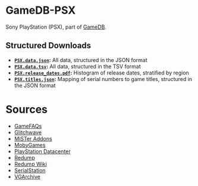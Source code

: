 # GameDB-PSX
Sony PlayStation (PSX), part of [GameDB](https://github.com/niemasd/GameDB).

## Structured Downloads
* **[`PSX.data.json`](https://github.com/niemasd/GameDB-PSX/releases/latest/download/PSX.data.json):** All data, structured in the JSON format
* **[`PSX.data.tsv`](https://github.com/niemasd/GameDB-PSX/releases/latest/download/PSX.data.tsv):** All data, structured in the TSV format
* **[`PSX.release_dates.pdf`](https://github.com/niemasd/GameDB-PSX/releases/latest/download/PSX.release_dates.pdf):** Histogram of release dates, stratified by region
* **[`PSX.titles.json`](https://github.com/niemasd/GameDB-PSX/releases/latest/download/PSX.titles.json):** Mapping of serial numbers to game titles, structured in the JSON format

# Sources
* [GameFAQs](https://gamefaqs.gamespot.com/)
* [Glitchwave](https://glitchwave.com/)
* [MiSTer Addons](https://misteraddons.com/)
* [MobyGames](https://www.mobygames.com/)
* [PlayStation Datacenter](https://psxdatacenter.com/)
* [Redump](http://redump.org/)
* [Redump Wiki](http://wiki.redump.org/)
* [SerialStation](https://www.serialstation.com/)
* [VGArchive](https://vgarchive.org/)
